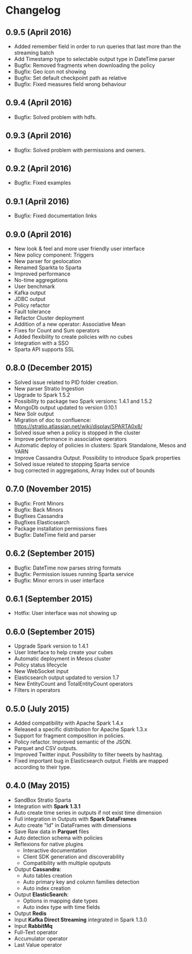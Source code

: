 # Changelog

## 0.9.5 (April 2016)

- Added remember field in order to run queries that last more than the streaming batch
- Add Timestamp type to selectable output type in DateTime parser
- Bugfix: Removed fragments when downloading the policy
- Bugfix: Geo icon not showing
- Bugfix: Set default checkpoint path as relative
- Bugfix: Fixed measures field wrong behaviour

## 0.9.4 (April 2016)

- Bugfix: Solved problem with hdfs.

## 0.9.3 (April 2016)

- Bugfix: Solved problem with permissions and owners.

## 0.9.2 (April 2016)

- Bugfix: Fixed examples

## 0.9.1 (April 2016)

- Bugfix: Fixed documentation links

## 0.9.0 (April 2016)

- New look & feel and more user friendly user interface
- New policy component: Triggers
- New parser for geolocation
- Renamed Sparkta to Sparta
- Improved performance
- No-time aggregations
- User benchmark
- Kafka output
- JDBC output
- Policy refactor
- Fault tolerance
- Refactor Cluster deployment
- Addition of a new operator: Associative Mean
- Fixes for Count and Sum operators 
- Added flexibility to create policies with no cubes 
- Integration with a SSO 
- Sparta API supports SSL

## 0.8.0 (December 2015)

- Solved issue related to PID folder creation.
- New parser Stratio Ingestion
- Upgrade to Spark 1.5.2
- Possibility to package two Spark versions: 1.4.1 and 1.5.2
- MongoDb output updated to version 0.10.1
- New Solr output
- Migration of doc to confluence: https://stratio.atlassian.net/wiki/display/SPARTA0x8/
- Solved issue when a policy is stopped in the cluster
- Improve performance in associative operators
- Automatic deploy of policies in clusters: Spark Standalone, Mesos and YARN
- Improve Cassandra Output. Possibility to introduce Spark properties
- Solved issue related to stopping Sparta service
- bug corrected in aggregations, Array Index out of bounds

## 0.7.0 (November 2015)

- Bugfix: Front Minors
- Bugfix: Back Minors
- Bugfixes Cassandra
- Bugfixes Elasticsearch
- Package installation permissions fixes
- Bugfix: DateTime field and parser

## 0.6.2 (September 2015)

- Bugfix: DateTime now parses string formats
- Bugfix: Permission issues running Sparta service
- Bugfix: Minor errors in user interface

## 0.6.1 (September 2015)

- Hotfix: User interface was not showing up

## 0.6.0 (September 2015)

- Upgrade Spark version to 1.4.1
- User Interface to help create your cubes
- Automatic deployment in Mesos cluster
- Policy status lifecycle
- New WebSocket input
- Elasticsearch output updated to version 1.7
- New EntityCount and TotalEntityCount operators
- Filters in operators

## 0.5.0 (July 2015)

- Added compatibility with Apache Spark 1.4.x
- Released a specific distribution for Apache Spark 1.3.x
- Support for fragment composition in policies.
- Policy refactor. Improved semantic of the JSON.
- Parquet and CSV outputs.
- Improved Twitter input. Possibility to filter tweets by hashtag.
- Fixed important bug in Elasticsearch output. Fields are mapped according to their type.

## 0.4.0 (May 2015)

- SandBox Stratio Sparta
- Integration with **Spark 1.3.1**
- Auto create time series in outputs if not exist time dimension
- Full integration in Outputs with **Spark DataFrames**
- Auto create "Id" in DataFrames with dimensions
- Save Raw data in **Parquet** files
- Auto detection schema with policies
- Reflexions for native plugins
    - Interactive documentation
    - Client SDK generation and discoverability
    - Compatibility with multiple oputputs
- Output **Cassandra**:
   - Auto tables creation
   - Auto primary key and column families detection
   - Auto index creation
- Output **ElasticSearch**:
   - Options in mapping date types
   - Auto index type with time fields
- Output **Redis**
- Input **Kafka Direct Streaming** integrated in Spark 1.3.0
- Input **RabbitMq**
- Full-Text operator
- Accumulator operator
- Last Value operator







